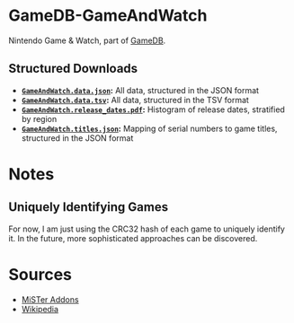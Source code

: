 # GameDB-GameAndWatch
Nintendo Game &amp; Watch, part of [GameDB](https://github.com/niemasd/GameDB).

## Structured Downloads
* **[`GameAndWatch.data.json`](https://github.com/niemasd/GameDB-GameAndWatch/releases/latest/download/GameAndWatch.data.json):** All data, structured in the JSON format
* **[`GameAndWatch.data.tsv`](https://github.com/niemasd/GameDB-GameAndWatch/releases/latest/download/GameAndWatch.data.tsv):** All data, structured in the TSV format
* **[`GameAndWatch.release_dates.pdf`](https://github.com/niemasd/GameDB-GameAndWatch/releases/latest/download/GameAndWatch.release_dates.pdf):** Histogram of release dates, stratified by region
* **[`GameAndWatch.titles.json`](https://github.com/niemasd/GameDB-GameAndWatch/releases/latest/download/GameAndWatch.titles.json):** Mapping of serial numbers to game titles, structured in the JSON format

# Notes

## Uniquely Identifying Games

For now, I am just using the CRC32 hash of each game to uniquely identify it. In the future, more sophisticated approaches can be discovered.

# Sources

* [MiSTer Addons](https://misteraddons.com/)
* [Wikipedia](https://en.wikipedia.org/wiki/List_of_Game_%26_Watch_games#Overview)
